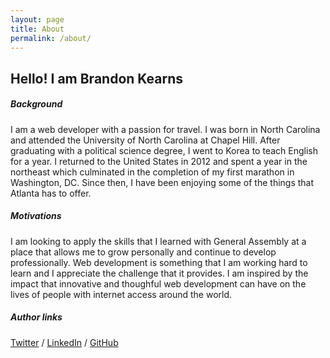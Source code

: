 ```yaml
---
layout: page
title: About
permalink: /about/
---
```


<h2>Hello! I am Brandon Kearns</h2>
<div>    
    <h5><strong>Background<br></strong></h5>
    <p>I am a web developer with a passion for travel. I was born in North Carolina and attended the University of North Carolina at Chapel Hill. After graduating with a political science degree, I went to Korea to teach English for a year. I returned to the United States in 2012 and spent a year in the northeast which culminated in the completion of my first marathon in Washington, DC. Since then, I have been enjoying some of the things that Atlanta has to offer.</p>    
</div>
<div>
    <h5><strong>Motivations<br></strong></h5>    
    <p>I am looking to apply the skills that I learned with General Assembly at a place that allows me to grow personally and continue to develop professionally. Web development is something that I am working hard to learn and I appreciate the challenge that it provides. I am inspired by the impact that innovative and thoughful web development can have on the lives of people with internet access around the world.</p>
    <h5><strong>Author links<br></strong></h5>    
    <p><a href="https://twitter.com/brandon_kearns" target="_blank">Twitter</a> / <a href="http://www.linkedin.com/in/brandonjkearns" target="_blank">LinkedIn</a> / <a href="https://github.com/brandonkearns" target="_blank">GitHub</a></p>
</div>

